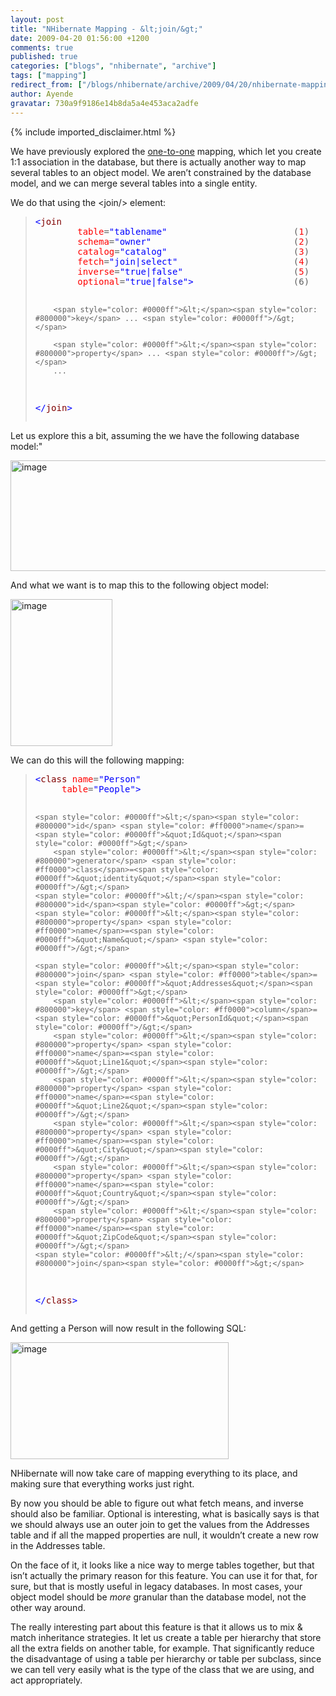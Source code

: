 ```yaml
---
layout: post
title: "NHibernate Mapping - &lt;join/&gt;"
date: 2009-04-20 01:56:00 +1200
comments: true
published: true
categories: ["blogs", "nhibernate", "archive"]
tags: ["mapping"]
redirect_from: ["/blogs/nhibernate/archive/2009/04/20/nhibernate-mapping-lt-join-gt.aspx/"]
author: Ayende
gravatar: 730a9f9186e14b8da5a4e453aca2adfe
---
```

{% include imported_disclaimer.html %}
<p>We have previously explored the <a href="http://ayende.com/Blog/archive/2009/04/19/nhibernate-mapping-ltone-to-onegt.aspx">one-to-one</a> mapping, which let you create 1:1 association in the database, but there is actually another way to map several tables to an object model. We aren’t constrained by the database model, and we can merge several tables into a single entity. </p>  <p>We do that using the &lt;join/&gt; element:</p>  <blockquote>   <pre><span style="color: #0000ff">&lt;</span><span style="color: #800000">join</span>
        <span style="color: #ff0000">table</span>=<span style="color: #0000ff">&quot;tablename&quot;</span>                        (<span style="color: #ff0000">1</span>)
        <span style="color: #ff0000">schema</span>=<span style="color: #0000ff">&quot;owner&quot;</span>                           (<span style="color: #ff0000">2</span>)
        <span style="color: #ff0000">catalog</span>=<span style="color: #0000ff">&quot;catalog&quot;</span>                        (<span style="color: #ff0000">3</span>)
        <span style="color: #ff0000">fetch</span>=<span style="color: #0000ff">&quot;join|select&quot;</span>                      (<span style="color: #ff0000">4</span>)
        <span style="color: #ff0000">inverse</span>=<span style="color: #0000ff">&quot;true|false&quot;</span>                     (<span style="color: #ff0000">5</span>)
        <span style="color: #ff0000">optional</span>=<span style="color: #0000ff">&quot;true|false&quot;</span><span style="color: #0000ff">&gt;</span>                   (6)

        <span style="color: #0000ff">&lt;</span><span style="color: #800000">key</span> ... <span style="color: #0000ff">/&gt;</span>

        <span style="color: #0000ff">&lt;</span><span style="color: #800000">property</span> ... <span style="color: #0000ff">/&gt;</span>
        ...
<span style="color: #0000ff">&lt;/</span><span style="color: #800000">join</span><span style="color: #0000ff">&gt;</span></pre>
</blockquote>

<p>Let us explore this a bit, assuming the we have the following database model:&quot;</p>

<p><a href="http://nhforge.org/cfs-file.ashx/__key/CommunityServer.Blogs.Components.WeblogFiles/nhibernate/image_5F00_617B3C4E.png"><img title="image" style="border-top-width: 0px; display: inline; border-left-width: 0px; border-bottom-width: 0px; border-right-width: 0px" height="177" alt="image" src="http://nhforge.org/cfs-file.ashx/__key/CommunityServer.Blogs.Components.WeblogFiles/nhibernate/image_5F00_thumb_5F00_4BB67553.png" width="543" border="0" /></a> </p>

<p>And what we want is to map this to the following object model:</p>

<p><a href="http://nhforge.org/cfs-file.ashx/__key/CommunityServer.Blogs.Components.WeblogFiles/nhibernate/image_5F00_1D5F8057.png"><img title="image" style="border-top-width: 0px; display: inline; border-left-width: 0px; border-bottom-width: 0px; border-right-width: 0px" height="235" alt="image" src="http://nhforge.org/cfs-file.ashx/__key/CommunityServer.Blogs.Components.WeblogFiles/nhibernate/image_5F00_thumb_5F00_3348F2A7.png" width="163" border="0" /></a> </p>

<p>We can do this will the following mapping:</p>

<blockquote>
  <pre><span style="color: #0000ff">&lt;</span><span style="color: #800000">class</span> <span style="color: #ff0000">name</span>=<span style="color: #0000ff">&quot;Person&quot;</span>
	 <span style="color: #ff0000">table</span>=<span style="color: #0000ff">&quot;People&quot;</span><span style="color: #0000ff">&gt;</span>

	<span style="color: #0000ff">&lt;</span><span style="color: #800000">id</span> <span style="color: #ff0000">name</span>=<span style="color: #0000ff">&quot;Id&quot;</span><span style="color: #0000ff">&gt;</span>
		<span style="color: #0000ff">&lt;</span><span style="color: #800000">generator</span> <span style="color: #ff0000">class</span>=<span style="color: #0000ff">&quot;identity&quot;</span><span style="color: #0000ff">/&gt;</span>
	<span style="color: #0000ff">&lt;/</span><span style="color: #800000">id</span><span style="color: #0000ff">&gt;</span>
	<span style="color: #0000ff">&lt;</span><span style="color: #800000">property</span> <span style="color: #ff0000">name</span>=<span style="color: #0000ff">&quot;Name&quot;</span> <span style="color: #0000ff">/&gt;</span>

	<span style="color: #0000ff">&lt;</span><span style="color: #800000">join</span> <span style="color: #ff0000">table</span>=<span style="color: #0000ff">&quot;Addresses&quot;</span><span style="color: #0000ff">&gt;</span>
		<span style="color: #0000ff">&lt;</span><span style="color: #800000">key</span> <span style="color: #ff0000">column</span>=<span style="color: #0000ff">&quot;PersonId&quot;</span><span style="color: #0000ff">/&gt;</span>
		<span style="color: #0000ff">&lt;</span><span style="color: #800000">property</span> <span style="color: #ff0000">name</span>=<span style="color: #0000ff">&quot;Line1&quot;</span><span style="color: #0000ff">/&gt;</span>
		<span style="color: #0000ff">&lt;</span><span style="color: #800000">property</span> <span style="color: #ff0000">name</span>=<span style="color: #0000ff">&quot;Line2&quot;</span><span style="color: #0000ff">/&gt;</span>
		<span style="color: #0000ff">&lt;</span><span style="color: #800000">property</span> <span style="color: #ff0000">name</span>=<span style="color: #0000ff">&quot;City&quot;</span><span style="color: #0000ff">/&gt;</span>
		<span style="color: #0000ff">&lt;</span><span style="color: #800000">property</span> <span style="color: #ff0000">name</span>=<span style="color: #0000ff">&quot;Country&quot;</span><span style="color: #0000ff">/&gt;</span>
		<span style="color: #0000ff">&lt;</span><span style="color: #800000">property</span> <span style="color: #ff0000">name</span>=<span style="color: #0000ff">&quot;ZipCode&quot;</span><span style="color: #0000ff">/&gt;</span>
	<span style="color: #0000ff">&lt;/</span><span style="color: #800000">join</span><span style="color: #0000ff">&gt;</span>
<span style="color: #0000ff">&lt;/</span><span style="color: #800000">class</span><span style="color: #0000ff">&gt;</span></pre>
</blockquote>

<p>And getting a Person will now result in the following SQL:</p>

<p><a href="http://nhforge.org/cfs-file.ashx/__key/CommunityServer.Blogs.Components.WeblogFiles/nhibernate/image_5F00_45281725.png"><img title="image" style="border-top-width: 0px; display: inline; border-left-width: 0px; border-bottom-width: 0px; border-right-width: 0px" height="187" alt="image" src="http://nhforge.org/cfs-file.ashx/__key/CommunityServer.Blogs.Components.WeblogFiles/nhibernate/image_5F00_thumb_5F00_0011DAA0.png" width="349" border="0" /></a> </p>

<p>NHibernate will now take care of mapping everything to its place, and making sure that everything works just right.</p>

<p>By now you should be able to figure out what fetch means, and inverse should also be familiar. Optional is interesting, what is basically says is that we should always use an outer join to get the values from the Addresses table and if all the mapped properties are null, it wouldn’t create a new row in the Addresses table.</p>

<p>On the face of it, it looks like a nice way to merge tables together, but that isn’t actually the primary reason for this feature. You can use it for that, for sure, but that is mostly useful in legacy databases. In most cases, your object model should be <em>more</em> granular than the database model, not the other way around.</p>

<p>The really interesting part about this feature is that it allows us to mix &amp; match inheritance strategies. It let us create a table per hierarchy that store all the extra fields on another table, for example. That significantly reduce the disadvantage of using a table per hierarchy or table per subclass, since we can tell very easily what is the type of the class that we are using, and act appropriately.</p>
